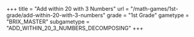 +++
title = "Add within 20 with 3 Numbers"
url = "/math-games/1st-grade/add-within-20-with-3-numbers"
grade = "1st Grade"
gametype = "BRIX_MASTER"
subgametype = "ADD_WITHIN_20_3_NUMBERS_DECOMPOSING"
+++